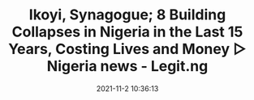 ---
"title": "Ikoyi, Synagogue; 8 Building Collapses in Nigeria in the Last 15 Years, Costing Lives and Money ▷ Nigeria news - Legit.ng"
"date": "2021-11-2 10:36:13"
"feed_name": "GOOGLENEWSINDUSTRIAL"
"feed_website": "https://news.google.com/search?q=industrial%2Bincident&hl=en-US&gl=US&ceid=US:en"
"feed_rss": "https://news.google.com/rss/search?q=industrial%2Bincident&hl=en-US&gl=US&ceid=US:en"
"link": "https://www.legit.ng/business-economy/industry/1441468-ikoyi-church-school-4-times-building-collapse-nigeria-news-15-years/"
"source": "{'href': 'https://www.legit.ng', 'title': 'Legit.ng'}"
"file": "_posts/2021-1-1-c452e77ff10fceb7409c598137f4a266d839906b.md"
"accident": "0"
"drilling": "0"
"dead": "0"
"injured": "0"
"arrested": "0"
"place": "unknown place"
"where": "unknown site"
"causes": "unknown"
"place_uri": "unknown place"
---
